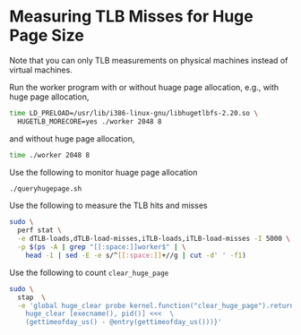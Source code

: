 # Measuring TLB Misses for Huge Page Size

Note that you can only TLB measurements on physical machines instead of
virtual machines.

Run the worker program with or without huage page allocation, e.g.,
with huge page allocation,

```sh
time LD_PRELOAD=/usr/lib/i386-linux-gnu/libhugetlbfs-2.20.so \
  HUGETLB_MORECORE=yes ./worker 2048 8
```

and without huge page allocation,

```sh
time ./worker 2048 8
```

Use the following to monitor huage page allocation

```sh
./queryhugepage.sh
```

Use the following to measure the TLB hits and misses

```sh
sudo \
  perf stat \
  -e dTLB-loads,dTLB-load-misses,iTLB-loads,iTLB-load-misses -I 5000 \
  -p $(ps -A | grep "[[:space:]]worker$" | \
    head -1 | sed -E -e s/^[[:space:]]+//g | cut -d' ' -f1)
```

Use the following to count `clear_huge_page`

```sh
sudo \
  stap  \
  -e 'global huge_clear probe kernel.function("clear_huge_page").return {\
    huge_clear [execname(), pid()] <<<  \
    (gettimeofday_us() - @entry(gettimeofday_us()))}'
```
